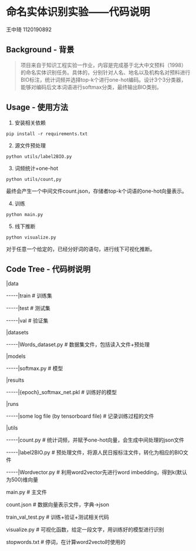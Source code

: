 # 命名实体识别实验——代码说明

王中琦 1120190892 

## Background - 背景

> 项目来自于知识工程实验一作业，内容是完成基于北大中文预料（1998）的命名实体识别任务。具体的，分别针对人名、地名以及机构名对预料进行BIO标注，统计词频并选择top-k个进行one-hot编码。设计3个3分类器，能够对编码后文本词语进行softmax分类，最终输出BIO类别。

## Usage - 使用方法

1. 安装相关依赖

```
pip install -r requirements.txt
```

2. 源文件预处理

```
python utils/label2BIO.py
```

3. 词频统计+one-hot

```
python utils/count,py
```

最终会产生一个中间文件count.json，存储者top-k个词语的one-hot向量表示。

4. 训练

```
python main.py
```

5. 线下推断

```
python visualize.py
```

对于任意一个给定的，已经分好词的语句，进行线下可视化推断。

## Code Tree - 代码树说明

|data

-----|train # 训练集

-----|test # 测试集

-----|val # 验证集

|datasets

-----|Words_dataset.py # 数据集文件，包括读入文件+预处理

|models

-----|softmax.py # 模型

|results

-----|{epoch}_softmax_net.pkl # 训练好的模型

|runs

-----|some log file (by tensorboard file) # 记录训练过程的文件

|utils

-----|count.py # 统计词频，并赋予one-hot向量，会生成中间处理的json文件

-----|label2BIO.py # 预处理文件，将源人民日报标注文件，转化为相应的BIO文件

-----|Wordvector.py # 利用word2vector先进行word imbedding，得到k(默认为500)维向量

main.py # 主文件

count.json # 数据向量表示文件，字典->json

train_val_test.py # 训练+验证+测试相关代码

visualize.py # 可视化函数，给定一段文字，用训练好的模型进行识别

stopwords.txt # 停词，在计算word2vecto时使用的
